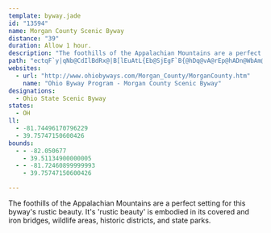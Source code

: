 ```yaml
---
template: byway.jade
id: "13594"
name: Morgan County Scenic Byway
distance: "39"
duration: Allow 1 hour.
description: "The foothills of the Appalachian Mountains are a perfect setting for this byway's rustic beauty. It's 'rustic beauty' is embodied in its covered and iron bridges, wildlife areas, historic districts, and state parks."
path: "ectqF`y|qNb@CdIlBdRx@|B[lEuAtL{Eb@SjEgF`B{@hDq@vA@rEp@hADn@WbAm@rCiGnBwAxRuG`FsB~GsBvDyAfCmA~AwAfBmCpAyAp@_@bCPxCfArARhAEhA[~@q@r@gA~EaNv@eA~@k@jBUzH^nBM`D{@lXqJhBYbC?xOrArC?bDe@hBe@zGuDzBq@|AKhOLhAMbAa@x@y@n@mAdByGr@eArAy@p@[hAQ`JPfAExAe@vD_BxA_@bDYtBZh@lDl@bCh@lAxDlFb@x@h@fBnArFXz@h@p@^RzAJ`@Lt@dAN~ANbSSrE_AtFB~Ad@pAX`@h@j@b@JhA?~Cw@r@Hn@b@^|@rDnObBfER~@`A~H`Ef]d@dCh@jBb@fCZhIb@zEt@rCfBrFNxA?fAO|AsF~Ti@rEI~AYnSSvSQlHNvA^nAlCvDlErFj@lATxABdA?tH[zGi@fC_@vA}BlF}BhGY|AUpEYbAiB`Em@xCqAreAJtEN|Ar@fF`@pBzBhGxRd`@jBxE^rAx@hEvBtQx@`FlFnRfD~H~AtErCpFnCzCpCjBtKtFbDrBdC~BvBrCz@zA|AvDdAfD`EdR`Khc@d@~A|AlD|ChEne@ll@vB~BbC`DxDlEvDrCxAr@ne@zPlD~@`HGxDeApDmAx@Kt@X`KrGdK^OzN_@hN_@fAq@fA}HdJo@j@s@ZoCd@cA^y@r@k@r@bIt\\hDpILjA`@`NG`Ec@fFOfIs@nG_AjD]pBWtDq@dFaAbQg@`FAfDTrCvCfOjAhE|DtLfApBbG`IlFrFl@jAt@tCz@tBpA~Aj@h@fCtAlDjAn@`@`FpEn@`@hBj@jBJhAErC_@pE_Bd@EpABbEl@hHdC|Bf@`CL|HJhB^bAj@bAfAx@~ArD`MjA`DlEfHpFzJtBlGh@lAx@z@bAb@fDThATr@`@d@r@b@vAjBhOL`BrA~HnDhL\\xAZjCx@bMh@xCxAxCbSbXhAfAfIrGbB`AdAXfD?jLSrCXrHxAjB@xAMbKVbOxAtK}@zABfAX~@l@t@~@fAlCT~@xCvRHjC@zDRxA\\|@hC`Dd@Z|@VbD^pJJ^RXd@Hh@OvHsA~[ElC?rHJdARf@`@r@fDvCr@`AN`AHdDT`@dA\\xAF\\G~@m@h@KN@^\\dAlBbArA`BfAhAVd@@vDIhATz@p@h@r@Nj@bApJj@dBlAxBfHnIX|@Bl@Ij@_@x@OLmNxDi@l@W~@?fAdAjHBl@cBpPObDI|R_@fPHbDnA`V?fAi@~UJ|A\\~@hB`D~CfEzDfH~AjBfDlC^x@HdACzJBtBZjCx@xBX^hA~@vChA^^dApBlBxAr@PxD_@r@N^V|F~HxClFfC|CZ|@NdABl@OlCHj@Z~@d@l@^TxA\\tG`@|Eh@|ACdA[fC_D|F{Jz@y@r@_@`[iM|Be@nB@dAYp@_@n@g@bAmAVc@bAiDx@w@fASx@DhGrALEZP|C`Az@p@f@r@Nj@Dl@KlFTlCXxAXp@^f@p@^fARhE_@|ADn@^X^hAfCt@dAlAx@hAVt@K|CkAhBa@lBEdA`@l@j@hAxEvInRhAfApD`Ct@PhB]xAVbAf@Xb@Ph@RjCd@|A~@tA|@p@lCz@t@Pv@?dA]pD}BtC}AxAa@v@ChEVnDfAbB~@|BjBr@`AxArDlBlH~ArC~@rCl@fAzApAlBd@xAEbDk@t@FbAd@jGdGrA~Bd@hBxAzKNj@bBjCj@`@rAm@b@EvDr@~@j@bChDtA|Bl@lAPd@XxAHxBBtHT`DXbA|BfG~@rA^Tt@J`Dm@dAKxADfA^^XT^x@zBh@h@zJf@hAGn@]rCuDZYfAc@dDHtDx@xBz@x@x@~@dEbBhEXxAJvBLf@f@j@zDxAbDtC|CpDbAlB`AnClDvDl@dB~@hHXxAxBdITxARzDO~AqFhLO`ABhAXbCpAlHp@`CJn@BdAYvA_@z@c@x@cAlASf@QdBMfIYxRAv@DbA"
websites: 
  - url: "http://www.ohiobyways.com/Morgan_County/MorganCounty.htm"
    name: "Ohio Byway Program - Morgan County Scenic Byway"
designations: 
  - Ohio State Scenic Byway
states: 
  - OH
ll: 
  - -81.74496170796229
  - 39.75747150600426
bounds: 
  - - -82.050677
    - 39.51134900000005
  - - -81.72460899999993
    - 39.75747150600426

---
```


The foothills of the Appalachian Mountains are a perfect setting for this byway's rustic beauty. It's 'rustic beauty' is embodied in its covered and iron bridges, wildlife areas, historic districts, and state parks.